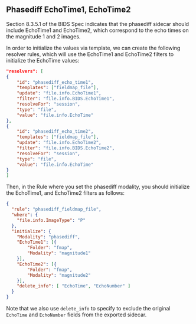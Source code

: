
## Phasediff EchoTime1, EchoTime2

Section 8.3.5.1 of the BIDS Spec indicates that the phasediff sidecar should include EchoTime1 and EchoTime2, which correspond
to the echo times on the magnitude 1 and 2 images. 

In order to initialize the values via template, we can create the following resolver rules, which will use 
the EchoTime1 and EchoTime2 filters to initialize the EchoTime values:
```json
"resolvers": [
{
	"id": "phasediff_echo_time1",
	"templates": ["fieldmap_file"],
	"update": "file.info.EchoTime1",
	"filter": "file.info.BIDS.EchoTime1",
	"resolveFor": "session",
	"type": "file",
	"value": "file.info.EchoTime"
},
{
	"id": "phasediff_echo_time2",
	"templates": ["fieldmap_file"],
	"update": "file.info.EchoTime2",
	"filter": "file.info.BIDS.EchoTime2",
	"resolveFor": "session",
	"type": "file",
	"value": "file.info.EchoTime"
}
]
```

Then, in the Rule where you set the phasediff modality, you should initialize the EchoTime1, and EchoTime2 filters as follows:

```json
{
  "rule": "phasediff_fieldmap_file",
  "where": {
	"file.info.ImageType": "P"
  },
  "initialize": {
	"Modality": "phasediff",
	"EchoTime1": [{
		"Folder": "fmap",
		"Modality": "magnitude1"
	}],
	"EchoTime2": [{
		"Folder": "fmap",
		"Modality": "magnitude2"
	}],
	"delete_info": [ "EchoTime", "EchoNumber" ]
  }
}
```

Note that we also use `delete_info` to specify to exclude the original `EchoTime` and `EchoNumber` fields from the exported sidecar.

